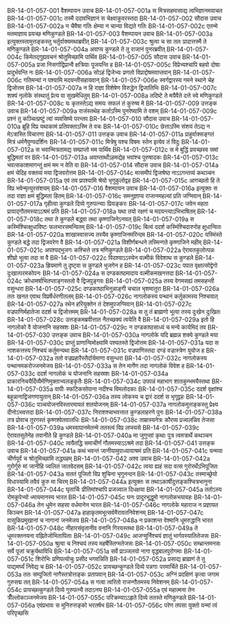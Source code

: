 BR-14-01-057-001	वैशम्पायन उवाच
BR-14-01-057-001a	स मित्रसहमासाद्य त्वभिज्ञानमयाचत
BR-14-01-057-001c	तस्मै ददावभिज्ञानं स चेक्ष्वाकुवरस्तदा
BR-14-01-057-002	सौदास उवाच
BR-14-01-057-002a	न चैवैषा गतिः क्षेम्या न चान्या विद्यते गतिः
BR-14-01-057-002c	एतन्मे मतमाज्ञाय प्रयच्छ मणिकुण्डले
BR-14-01-057-003	वैशम्पायन उवाच
BR-14-01-057-003a	इत्युक्तस्तामुत्तङ्कस्तु भर्तुर्वाक्यमथाब्रवीत्
BR-14-01-057-003c	श्रुत्वा च सा ततः प्रादात्तस्मै ते मणिकुण्डले
BR-14-01-057-004a	अवाप्य कुण्डले ते तु राजानं पुनरब्रवीत्
BR-14-01-057-004c	किमेतद्गुह्यवचनं श्रोतुमिच्छामि पार्थिव
BR-14-01-057-005	सौदास उवाच
BR-14-01-057-005a	प्रजा निसर्गाद्विप्रान्वै क्षत्रियाः पूजयन्ति ह
BR-14-01-057-005c	विप्रेभ्यश्चापि बहवो दोषाः प्रादुर्भवन्ति नः
BR-14-01-057-006a	सोऽहं द्विजेभ्यः प्रणतो विप्राद्दोषमवाप्तवान्
BR-14-01-057-006c	गतिमन्यां न पश्यामि मदयन्तीसहायवान्
BR-14-01-057-006e	स्वर्गद्वारस्य गमने स्थाने चेह द्विजोत्तम
BR-14-01-057-007a	न हि राज्ञा विशेषेण विरुद्धेन द्विजातिभिः
BR-14-01-057-007c	शक्यं नृलोके संस्थातुं प्रेत्य वा सुखमेधितुम्
BR-14-01-057-008a	तदिष्टे ते मयैवैते दत्ते स्वे मणिकुण्डले
BR-14-01-057-008c	यः कृतस्तेऽद्य समयः सफलं तं कुरुष्व मे
BR-14-01-057-009	उत्तङ्क उवाच
BR-14-01-057-009a	राजंस्तथेह कर्ताऽस्मि पुनरेष्यामि ते वशम्
BR-14-01-057-009c	प्रश्नं तु कञ्चित्प्रष्टुं त्वां व्यवसिष्ये परन्तप
BR-14-01-057-010	सौदास उवाच
BR-14-01-057-010a	ब्रूहि विप्र यथाकामं प्रतिवक्ताऽस्मि ते वचः
BR-14-01-057-010c	छेत्ताऽस्मि संशयं तेऽद्य न मेऽत्रास्ति विचारणा
BR-14-01-057-011	उत्तङ्क उवाच
BR-14-01-057-011a	प्राहुर्वाक्सङ्गतं मित्रं धर्मनैपुण्यदर्शिनः
BR-14-01-057-011c	मित्रेषु यश्च विषमः स्तेन इत्येव तं विदुः
BR-14-01-057-012a	स भवान्मित्रतामद्य सम्प्राप्तो मम पार्थिव
BR-14-01-057-012c	स मे बुद्धिं प्रयच्छस्व समां बुद्धिमतां वर
BR-14-01-057-013a	अवाप्तार्थोऽहमद्येह भवांश्च पुरुषादकः
BR-14-01-057-013c	भवत्सकाशमागन्तुं क्षमं मम न वेति वा
BR-14-01-057-014	सौदास उवाच
BR-14-01-057-014a	क्षमं चेदिह वक्तव्यं मया द्विजवरोत्तम
BR-14-01-057-014c	मत्समीपं द्विजश्रेष्ठ नाऽऽगन्तव्यं कथञ्चन
BR-14-01-057-015a	एवं तव प्रपश्यामि श्रेयो भृगुकुलोद्वह
BR-14-01-057-015c	आगच्छतो हि ते विप्र भवेन्मृत्युरसंशयम्
BR-14-01-057-016	वैशम्पायन उवाच
BR-14-01-057-016a	इत्युक्तः स तदा राज्ञा क्षमं बुद्धिमता हितम्
BR-14-01-057-016c	समनुज्ञाप्य राजानमहल्यां प्रति जग्मिवान्
BR-14-01-057-017a	गृहीत्वा कुण्डले दिव्ये गुरुपत्न्याः प्रियङ्करः
BR-14-01-057-017c	जवेन महता प्रायाद्गौतमस्याऽऽश्रमं प्रति
BR-14-01-057-018a	यथा तयो रक्षणं च मदयन्त्याऽभिभाषितम्
BR-14-01-057-018c	तथा ते कुण्डले बद्ध्वा तथा कृष्णाजिनेऽनयत्
BR-14-01-057-019a	स कस्मिंश्चित्क्षुधाविष्टः फलभारसमन्वितम्
BR-14-01-057-019c	बिल्वं ददर्श कस्मिंश्चिदारुरोह क्षुधान्वितः
BR-14-01-057-020a	शाखास्वासज्य तस्यैव कृष्णाजिनमरिन्दम
BR-14-01-057-020c	यस्मिंस्ते कुण्डले बद्धे तदा द्विजवरेण वै
BR-14-01-057-021a	विशीर्णबन्धने तस्मिन्गते कृष्णाजिने महीम्
BR-14-01-057-021c	अपश्यद्भुजगः कश्चित्ते तत्र मणिकुण्डले
BR-14-01-057-022a	ऐरावतकुलोत्पन्नः शीघ्रो भूत्वा तदा स वै
BR-14-01-057-022c	विदश्याऽऽस्येन वल्मीकं विवेशाथ स कुण्डले
BR-14-01-057-023a	ह्रियमाणे तु दृष्ट्वा स कुण्डले भुजगेन ह
BR-14-01-057-023c	पपात वृक्षात्सोद्वेगो दुःखात्परमकोपनः
BR-14-01-057-024a	स दण्डकाष्ठमादाय वल्मीकमखनत्तदा
BR-14-01-057-024c	क्रोधामर्षाभितप्ताङ्गस्ततो वै द्विजपुङ्गवः
BR-14-01-057-025a	तस्य वेगमसह्यं तमसहन्ती वसुन्धरा
BR-14-01-057-025c	दण्डकाष्ठाभिनुन्नाङ्गी चचाल भृशमातुरा
BR-14-01-057-026a	ततः खनत एवाथ विप्रर्षेर्धरणीतलम्
BR-14-01-057-026c	नागलोकस्य पन्थानं कर्तुकामस्य निश्चयात्
BR-14-01-057-027a	रथेन हरियुक्तेन तं देशमुपजग्मिवान्
BR-14-01-057-027c	वज्रपाणिर्महातेजा ददर्श च द्विजोत्तमम्
BR-14-01-057-028a	स तु तं ब्राह्मणो भूत्वा तस्य दुःखेन दुःखितः
BR-14-01-057-028c	उत्तङ्कमब्रवीत्तात नैतच्छक्यं त्वयेति वै
BR-14-01-057-029a	इतो हि नागलोको वै योजनानि सहस्रशः
BR-14-01-057-029c	न दण्डकाष्ठसाध्यं च मन्ये कार्यमिदं तव
BR-14-01-057-030	उत्तङ्क उवाच
BR-14-01-057-030a	नागलोके यदि ब्रह्मन्न शक्ये कुण्डले मया
BR-14-01-057-030c	प्राप्तुं प्राणान्विमोक्ष्यामि पश्यतस्ते द्विजोत्तम
BR-14-01-057-031a	यदा स नाशकत्तस्य निश्चयं कर्तुमन्यथा
BR-14-01-057-031c	वज्रपाणिस्तदा दण्डं वज्रास्त्रेण युयोज ह
BR-14-01-057-032a	ततो वज्रप्रहारैस्तैर्दार्यमाणा वसुन्धरा
BR-14-01-057-032c	नागलोकस्य पन्थानमकरोज्जनमेजय
BR-14-01-057-033a	स तेन मार्गेण तदा नागलोकं विवेश ह
BR-14-01-057-033c	ददर्श नागलोकं च योजनानि सहस्रशः
BR-14-01-057-034a	प्राकारनिचयैर्दिव्यैर्मणिमुक्ताभ्यलङ्कृतैः
BR-14-01-057-034c	उपपन्नं महाभाग शातकुम्भमयैस्तथा
BR-14-01-057-035a	वापीः स्फटिकसोपाना नदीश्च विमलोदकाः
BR-14-01-057-035c	ददर्श वृक्षांश्च बहून्नानाद्विजगणायुतान्
BR-14-01-057-036a	तस्य लोकस्य च द्वारं ददर्श स भृगूद्वहः
BR-14-01-057-036c	पञ्चयोजनविस्तारमायतं शतयोजनम्
BR-14-01-057-037a	नागलोकमुत्तङ्कस्तु प्रेक्ष्य दीनोऽभवत्तदा
BR-14-01-057-037c	निराशश्चाभवत्तात कुण्डलाहरणे पुनः
BR-14-01-057-038a	तत्र प्रोवाच तुरगस्तं कृष्णश्वेतवालधिः
BR-14-01-057-038c	ताम्रास्यनेत्रः कौरव्य प्रज्वलन्निव तेजसा
BR-14-01-057-039a	धमस्वापानमेतन्मे ततस्त्वं विप्र लप्स्यसे
BR-14-01-057-039c	ऐरावतसुतेनेह तवानीते हि कुण्डले
BR-14-01-057-040a	मा जुगुप्सां कृथाः पुत्र त्वमत्रार्थे कथञ्चन
BR-14-01-057-040c	त्वयैतद्धि समाचीर्णं गौतमस्याऽऽश्रमे तदा
BR-14-01-057-041	उत्तङ्क उवाच
BR-14-01-057-041a	कथं भवन्तं जानीयामुपाध्यायाश्रमं प्रति
BR-14-01-057-041c	यन्मया चीर्णपूर्वं च श्रोतुमिच्छामि तद्ध्यहम्
BR-14-01-057-042	अश्व उवाच
BR-14-01-057-042a	गुरोर्गुरुं मां जानीहि ज्वलितं जातवेदसम्
BR-14-01-057-042c	त्वया ह्यहं सदा वत्स गुरोरर्थेऽभिपूजितः
BR-14-01-057-043a	सततं पूजितो विप्र शुचिना भृगुनन्दन
BR-14-01-057-043c	तस्माच्छ्रेयो विधास्यामि तवैवं कुरु मा चिरम्
BR-14-01-057-044a	इत्युक्तः स तथाऽकार्षीदुत्तङ्कश्चित्रभानुना
BR-14-01-057-044c	घृतार्चिः प्रीतिमांश्चापि प्रजज्वाल दिधक्षया
BR-14-01-057-045a	ततोऽस्य रोमकूपेभ्यो ध्मायमानस्य भारत
BR-14-01-057-045c	घनः प्रादुरभूद्धूमो नागलोकभयावहः
BR-14-01-057-046a	तेन धूमेन सहसा वर्धमानेन भारत
BR-14-01-057-046c	नागलोके महाराज न प्रज्ञायत किञ्चन
BR-14-01-057-047a	हाहाकृतमभूत्सर्वमैरावतनिवेशनम्
BR-14-01-057-047c	वासुकिप्रमुखानां च नागानां जनमेजय
BR-14-01-057-048a	न प्रकाशन्त वेश्मानि धूमरुद्धानि भारत
BR-14-01-057-048c	नीहारसंवृतानीव वनानि गिरयस्तथा
BR-14-01-057-049a	ते धूमरक्तनयना वह्नितेजोभितापिताः
BR-14-01-057-049c	आजग्मुर्निश्चयं ज्ञातुं भार्गवस्यातितेजसः
BR-14-01-057-050a	श्रुत्वा च निश्चयं तस्य महर्षेस्तिग्मतेजसः
BR-14-01-057-050c	सम्भ्रान्तमनसः सर्वे पूजां चक्रुर्यथाविधि
BR-14-01-057-051a	सर्वे प्राञ्जलयो नागा वृद्धबालपुरोगमाः
BR-14-01-057-051c	शिरोभिः प्रणिपत्योचुः प्रसीद भगवन्निति
BR-14-01-057-052a	प्रसाद्य ब्राह्मणं ते तु पाद्यमर्घ्यं निवेद्य च
BR-14-01-057-052c	प्रायच्छन्कुण्डले दिव्ये पन्नगाः परमार्चिते
BR-14-01-057-053a	ततः सम्पूजितो नागैस्तत्रोत्तङ्कः प्रतापवान्
BR-14-01-057-053c	अग्निं प्रदक्षिणं कृत्वा जगाम गुरुसद्म तत्
BR-14-01-057-054a	स गत्वा त्वरितो राजन्गौतमस्य निवेशनम्
BR-14-01-057-054c	प्रायच्छत्कुण्डले दिव्ये गुरुपत्न्यै तदाऽनघ
BR-14-01-057-055a	एवं महात्मना तेन त्रीँल्लोकाञ्जनमेजय
BR-14-01-057-055c	परिक्रम्याऽऽहृते दिव्ये ततस्ते मणिकुण्डले
BR-14-01-057-056a	एवंप्रभावः स मुनिरुत्तङ्को भरतर्षभ
BR-14-01-057-056c	परेण तपसा युक्तो यन्मां त्वं परिपृच्छसि
